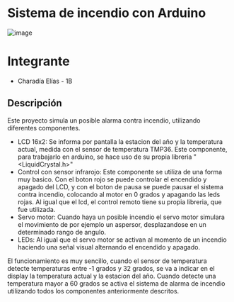 # Sistema de incendio con Arduino
![image](https://github.com/eliascharadia/Sistema-incendio-parcial/assets/89148679/e4026476-55a7-41ea-808f-dd3d3208685e)

# Integrante

- Charadía Elías - 1B

## Descripción
Este proyecto simula un posible alarma contra incendio, utilizando diferentes componentes.
- LCD 16x2:
  Se informa por pantalla la estacion del año y la temperatura actual, medida con el sensor de temperatura TMP36.
  Este componente, para trabajarlo en arduino, se hace uso de su propia libreria "<LiquidCrystal.h>"
- Control con sensor infrarojo:
  Este componente se utiliza de una forma muy basico. Con el boton rojo se puede controlar el encendido y apagado del LCD, y con el boton de
  pausa se puede pausar el sistema contra incendio, colocando al motor en 0 grados y apagando las leds rojas.
  Al igual que el lcd, el control remoto tiene su propia libreria, que fue utilizada.
- Servo motor:
  Cuando haya un posible incendio el servo motor simulara el movimiento de por ejemplo un aspersor, desplazandose en un determinado rango de angulo.
- LEDs:
  Al igual que el servo motor se activan al momento de un incendio haciendo una señal visual alternando el encendido y apagado.
  
El funcionamiento es muy sencillo, cuando el sensor de temperatura detecte temperaturas entre -1 grados y 32 grados, se va a indicar en el display la temperatura actual y la estacion
del año. Cuando detecte una temperatura mayor a 60 grados se activa el sistema de alarma de incendio utilizando todos los componentes anteriormente descritos.
